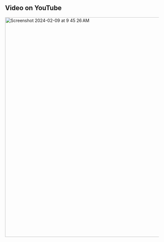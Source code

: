 ## Video on YouTube
[<img width="719" alt="Screenshot 2024-02-09 at 9 45 26 AM" src="https://github.com/mathewhany/graphics-assignment-2/assets/4301798/e29744bc-8cff-41c2-9279-00437dd4c910">
](https://www.youtube.com/watch?v=B1_TF7Budq4)
